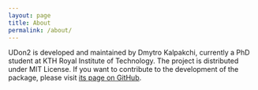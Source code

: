 ```yaml
---
layout: page
title: About
permalink: /about/
---
```


UDon2 is developed and maintained by Dmytro Kalpakchi, currently a PhD student at KTH Royal Institute of Technology. The project is distributed under MIT License. If you want to contribute to the development of the package, please visit [its page on GitHub](https://github.com/udon2/udon2).